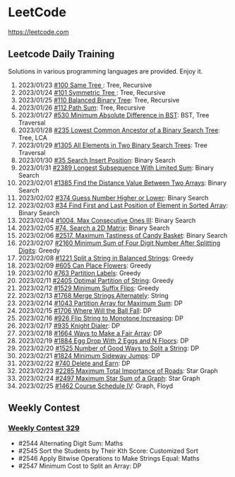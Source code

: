 # LeetCode

https://leetcode.com

## Leetcode Daily Training

Solutions in various programming languages are provided. Enjoy it.

1. 2023/01/23 [#100 Same Tree ](https://github.com/LeetcodeRush/Leetcode/tree/main/Problems/01-Same-Tree): Tree, Recursive
2. 2023/01/24 [#101 Symmetric Tree ](https://github.com/LeetcodeRush/Leetcode/tree/main/Problems/02-Symmetric-Tree): Tree, Recursive
3. 2023/01/25 [#110 Balanced Binary Tree](https://github.com/LeetcodeRush/Leetcode/tree/main/Problems/03-Balanced-Binary-Tree): Tree, Recursive
4. 2023/01/26 [#112 Path Sum](https://github.com/LeetcodeRush/Leetcode/tree/main/Problems/04-Path-Sum): Tree, Recursive
5. 2023/01/27 [#530 Minimum Absolute Difference in BST](https://github.com/LeetcodeRush/Leetcode/tree/main/Problems/05-Minimum-Absolute-Difference-in-BST): BST, Tree Traversal
6. 2023/01/28 [#235 Lowest Common Ancestor of a Binary Search Tree](https://github.com/LeetcodeRush/Leetcode/tree/main/Problems/06-Lowest-Common-Ancestor-of-a-Binary-Search-Tree): Tree, LCA
7. 2023/01/29 [#1305 All Elements in Two Binary Search Trees](https://github.com/LeetcodeRush/Leetcode/tree/main/Problems/07-All-Elements-in-Two-Binary-Search-Trees): Tree Traversal
8. 2023/01/30 [#35 Search Insert Position](https://github.com/LeetcodeRush/Leetcode/tree/main/Problems/08-Search-Insert-Position): Binary Search
9. 2023/01/31 [#2389 Longest Subsequence With Limited Sum](https://github.com/LeetcodeRush/Leetcode/tree/main/Problems/09-Longest-Subsequence-With-Limited-Sum): Binary Search
10. 2023/02/01 [#1385 Find the Distance Value Between Two Arrays](https://github.com/LeetcodeRush/Leetcode/tree/main/Problems/10-Find-the-Distance-Value-Between-Two-Arrays): Binary Search
11. 2023/02/02 [#374 Guess Number Higher or Lower](https://github.com/LeetcodeRush/Leetcode/tree/main/Problems/11-Guess-Number-Higher-or-Lower): Binary Search
12. 2023/02/03 [#34 Find First and Last Position of Element in Sorted Array](https://github.com/LeetcodeRush/Leetcode/tree/main/Problems/12-Find-First-and-Last-Position-of-Element-in-Sorted-Array): Binary Search
13. 2023/02/04 [#1004. Max Consecutive Ones III](https://github.com/LeetcodeRush/Leetcode/tree/main/Problems/13-Max-Consecutive-Ones-III): Binary Search
14. 2023/02/05 [#74. Search a 2D Matrix](https://github.com/LeetcodeRush/Leetcode/tree/main/Problems/14-Search-a-2D-Matrix): Binary Search
15. 2023/02/06 [#2517. Maximum Tastiness of Candy Basket](https://github.com/LeetcodeRush/Leetcode/tree/main/Problems/15-Maximum-Tastiness-of-Candy-Basket): Binary Search
16. 2023/02/07 [#2160 Minimum Sum of Four Digit Number After Splitting Digits](https://github.com/LeetcodeRush/Leetcode/tree/main/Problems/16-Minimum-Sum-of-Four-Digit-Number-After-Splitting-Digits): Greedy
17. 2023/02/08 [#1221 Split a String in Balanced Strings](https://github.com/LeetcodeRush/Leetcode/tree/main/Problems/17-Split-a-String-in-Balanced-Strings): Greedy
18. 2023/02/09 [#605 Can Place Flowers](https://github.com/LeetcodeRush/Leetcode/tree/main/Problems/18-Can-Place-Flowers): Greedy
19. 2023/02/10 [#763 Partition Labels](https://github.com/LeetcodeRush/Leetcode/tree/main/Problems/19-Partition-Labels): Greedy
20. 2023/02/11 [#2405 Optimal Partition of String](https://github.com/LeetcodeRush/Leetcode/tree/main/Problems/20-Optimal-Partition-of-String): Greedy
21. 2023/02/12 [#1529 Minimum Suffix Flips](https://github.com/LeetcodeRush/Leetcode/tree/main/Problems/21-Minimum-Suffix-Flips): Greedy
22. 2023/02/13 [#1768 Merge Strings Alternately](https://github.com/LeetcodeRush/Leetcode/tree/main/Problems/22-Merge-Strings-Alternately): String
23. 2023/02/14 [#1043 Partition Array for Maximum Sum](https://github.com/LeetcodeRush/Leetcode/tree/main/Problems/23-Partition-Array-for-Maximum-Sum): DP
24. 2023/02/15 [#1706 Where Will the Ball Fall](https://github.com/LeetcodeRush/Leetcode/tree/main/Problems/24-Where-Will-the-Ball-Fall): DP
25. 2023/02/16 [#926 Flip String to Monotone Increasing](https://github.com/LeetcodeRush/Leetcode/tree/main/Problems/25-Flip-String-to-Monotone-Increasing): DP
26. 2023/02/17 [#935 Knight Dialer](https://github.com/LeetcodeRush/Leetcode/tree/main/Problems/26-Knight-Dialer): DP
27. 2023/02/18 [#1664 Ways to Make a Fair Array](https://github.com/LeetcodeRush/Leetcode/tree/main/Problems/27-Ways-to-Make-a-Fair-Array): DP
28. 2023/02/19 [#1884 Egg Drop With 2 Eggs and N Floors](https://github.com/LeetcodeRush/Leetcode/tree/main/Problems/28-Egg-Drop-With-2-Eggs-and-N-Floors): DP
29. 2023/02/20 [#1525 Number of Good Ways to Split a String](https://github.com/LeetcodeRush/Leetcode/tree/main/Problems/29-Number-of-Good-Ways-to-Split-a-String): DP
30. 2023/02/21 [#1824 Minimum Sideway Jumps](https://github.com/LeetcodeRush/Leetcode/tree/main/Problems/30-Minimum-Sideway-Jumps): DP
31. 2023/02/22 [#740 Delete and Earn](https://github.com/LeetcodeRush/Leetcode/tree/main/Problems/31-Delete-and-Earn): DP
32. 2023/02/23 [#2285 Maximum Total Importance of Roads](https://github.com/LeetcodeRush/Leetcode/tree/main/Problems/32-Minimum-Total-Importance-of-Roads): Star Graph
33. 2023/02/24 [#2497 Maximum Star Sum of a Graph](https://github.com/LeetcodeRush/Leetcode/tree/main/Problems/33-Maximum-Star-Sum-of-Graph): Star Graph
34. 2023/02/25 [#1462 Course Schedule IV](https://github.com/LeetcodeRush/Leetcode/tree/main/Problems/34-Course-Schedule-IV): Graph, Floyd

## Weekly Contest

### [Weekly Contest 329](https://github.com/LeetcodeRush/Leetcode/tree/main/Problems/Weekly-Contest-329)
* #2544 Alternating Digit Sum: Maths
* #2545 Sort the Students by Their Kth Score: Customized Sort
* #2546 Apply Bitwise Operations to Make Strings Equal: Maths
* #2547 Minimum Cost to Split an Array: DP

